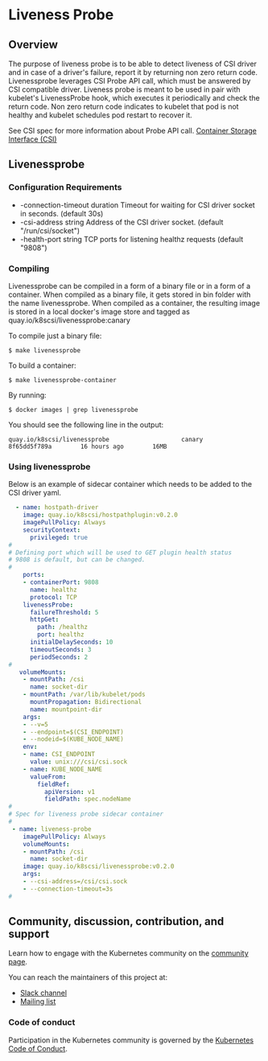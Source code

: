 # Liveness Probe

## Overview

The purpose of liveness probe is to be able to detect liveness of CSI driver
and in case of a driver's failure, report it by returning non zero return code.
Livenessprobe leverages CSI Probe API call, which must be answered by CSI
compatible driver.
Liveness probe is meant to be used in pair with kubelet's LivenessProbe hook, which
executes it periodically and check the return code. Non zero return code indicates
to kubelet that pod is not healthy and kubelet schedules pod restart to recover it.

See CSI spec for more information about Probe API call.
[Container Storage Interface (CSI)](https://github.com/container-storage-interface/spec/blob/master/spec.md#probe)

## Livenessprobe
### Configuration Requirements

*  -connection-timeout duration
       Timeout for waiting for CSI driver socket in seconds. (default 30s)
*  -csi-address string
       Address of the CSI driver socket. (default "/run/csi/socket")
*  -health-port string
       TCP ports for listening healthz requests (default "9808")

### Compiling
Livenessprobe can be compiled in a form of a binary file or in a form of a container. When compiled
as a binary file, it gets stored in bin folder with the name livenessprobe. When compiled as a container,
the resulting image is stored in a local docker's image store and tagged as
quay.io/k8scsi/livenessprobe:canary

To compile just a binary file:
```
$ make livenessprobe
```

To build a container:
```
$ make livenessprobe-container
```
By running:
```
$ docker images | grep livenessprobe
```
You should see the following line in the output:
```
quay.io/k8scsi/livenessprobe                    canary     8f65dd5f789a        16 hours ago        16MB
```

### Using livenessprobe

Below is an example of sidecar container which needs to be added to the CSI driver yaml.

```yaml
  - name: hostpath-driver
    image: quay.io/k8scsi/hostpathplugin:v0.2.0
    imagePullPolicy: Always
    securityContext:
      privileged: true
#
# Defining port which will be used to GET plugin health status
# 9808 is default, but can be changed.
#
    ports:
    - containerPort: 9808
      name: healthz
      protocol: TCP
    livenessProbe:
      failureThreshold: 5
      httpGet:
        path: /healthz
        port: healthz
      initialDelaySeconds: 10
      timeoutSeconds: 3
      periodSeconds: 2
# 
   volumeMounts:
    - mountPath: /csi
      name: socket-dir
    - mountPath: /var/lib/kubelet/pods
      mountPropagation: Bidirectional
      name: mountpoint-dir
    args:
    - --v=5
    - --endpoint=$(CSI_ENDPOINT)
    - --nodeid=$(KUBE_NODE_NAME)
    env:
    - name: CSI_ENDPOINT
      value: unix:///csi/csi.sock
    - name: KUBE_NODE_NAME
      valueFrom:
        fieldRef:
          apiVersion: v1
          fieldPath: spec.nodeName
#
# Spec for liveness probe sidecar container
# 
 - name: liveness-probe
    imagePullPolicy: Always
    volumeMounts:
    - mountPath: /csi
      name: socket-dir
    image: quay.io/k8scsi/livenessprobe:v0.2.0
    args:
    - --csi-address=/csi/csi.sock
    - --connection-timeout=3s
#

```

## Community, discussion, contribution, and support

Learn how to engage with the Kubernetes community on the [community page](http://kubernetes.io/community/).

You can reach the maintainers of this project at:

- [Slack channel](https://kubernetes.slack.com/messages/sig-storage)
- [Mailing list](https://groups.google.com/forum/#!forum/kubernetes-sig-storage)

### Code of conduct

Participation in the Kubernetes community is governed by the [Kubernetes Code of Conduct](code-of-conduct.md).

